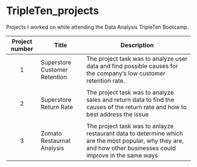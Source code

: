 # TripleTen_projects
Projects I worked on while attending the Data Analysis TripleTen Bootcamp.


| Project number | Title | Description |
| :-----------: | ----------- |----------- |
| 1 | Superstore Customer Retention| The project task was to analyze user data and find possible causes for the company’s low customer retention rate. | [Project](https://public.tableau.com/app/profile/donley.nash/viz/DonleyNashTripleTenSprint4Project/PLProfitsbySub-Category)
| |
| 2 | Superstore Return Rate | The project task was to analyze sales and return data to find the causes of the return rate and how to best address the issue | [Project](https://public.tableau.com/app/profile/donley.nash/viz/Sprint5ProjectDonleyNash/Dashboard1) | [Presentation](https://drive.google.com/file/d/132XYyaXRUqfeTFPhqbRgiCzUkUX32jVE/view?usp=sharing)
| |
| 3 | Zomato Restaurnat Analysis | The project task was to anlayze restaurant data to determine which are the most popular, why they are, and how other businesses could improve in the same ways| [Project](https://public.tableau.com/app/profile/donley.nash/viz/TripleTenFinalProject-DonleyNash/TopOrdersDashboard) | Presented through a written report which is available upon request
